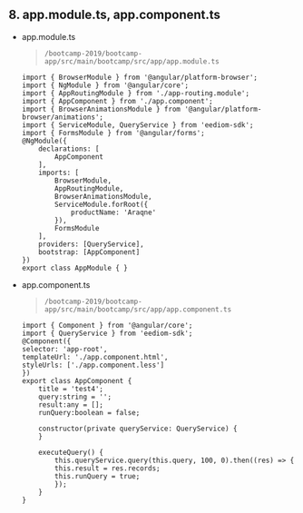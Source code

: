## 8. app.module.ts, app.component.ts

- app.module.ts

	>`/bootcamp-2019/bootcamp-app/src/main/bootcamp/src/app/app.module.ts`

	```
	import { BrowserModule } from '@angular/platform-browser';
	import { NgModule } from '@angular/core';
	import { AppRoutingModule } from './app-routing.module';
	import { AppComponent } from './app.component';
	import { BrowserAnimationsModule } from '@angular/platform-browser/animations';
	import { ServiceModule, QueryService } from 'eediom-sdk';
	import { FormsModule } from '@angular/forms';
	@NgModule({
		declarations: [
			AppComponent
		],
		imports: [
			BrowserModule,
			AppRoutingModule,
			BrowserAnimationsModule,
			ServiceModule.forRoot({
				productName: 'Araqne'
			}),
			FormsModule
		],
		providers: [QueryService],
		bootstrap: [AppComponent]
	})
	export class AppModule { }
	```


- app.component.ts

	>`/bootcamp-2019/bootcamp-app/src/main/bootcamp/src/app/app.component.ts`

	```
	import { Component } from '@angular/core';
	import { QueryService } from 'eediom-sdk';
	@Component({
	selector: 'app-root',
	templateUrl: './app.component.html',
	styleUrls: ['./app.component.less']
	})
	export class AppComponent {
		title = 'test4';
		query:string = '';
		result:any = [];
		runQuery:boolean = false;

		constructor(private queryService: QueryService) {
		}

		executeQuery() {
			this.queryService.query(this.query, 100, 0).then((res) => {
			this.result = res.records;
			this.runQuery = true;
			});
		}
	}
	```
